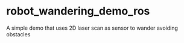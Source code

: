 # robot_wandering_demo_ros
A simple demo that uses 2D laser scan as sensor to wander avoiding obstacles
